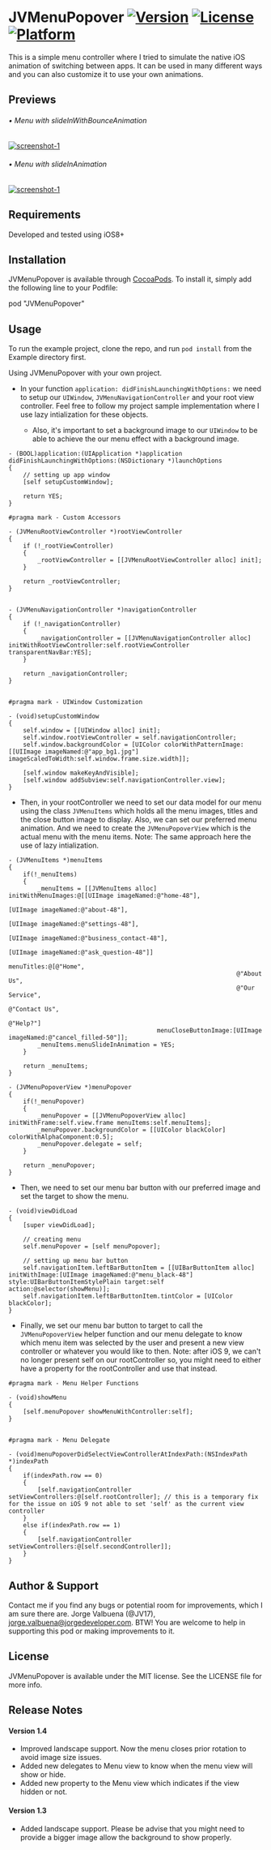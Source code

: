 # JVMenuPopover [![Version](https://img.shields.io/cocoapods/v/JVMenuPopover.svg?style=flat)](http://cocoadocs.org/docsets/JVMenuPopover) [![License](https://img.shields.io/cocoapods/l/JVMenuPopover.svg?style=flat)](http://cocoadocs.org/docsets/JVMenuPopover) [![Platform](https://img.shields.io/cocoapods/p/JVMenuPopover.svg?style=flat)](http://cocoadocs.org/docsets/JVMenuPopover)

This is a simple menu controller where I tried to simulate the native iOS animation of switching between apps. It can be used in many different ways and you can also customize it to use your own animations.

## Previews

###### • Menu with slideInWithBounceAnimation

<a href="http://www.youtube.com/watch?feature=player_embedded&v=ySgPzJJSCAg?autoplay=1" target="_blank">![screenshot-1](Previews/jvmenu.preview1.gif)</a>

###### • Menu with slideInAnimation

<a href="http://www.youtube.com/watch?feature=player_embedded&v=2MG6kVMMuTo?autoplay=1" target="_blank">![screenshot-1](Previews/jvmenu.preview2.gif)</a>

## Requirements

Developed and tested using iOS8+

## Installation

JVMenuPopover is available through [CocoaPods](http://cocoapods.org). To install
it, simply add the following line to your Podfile:

pod "JVMenuPopover"

## Usage

To run the example project, clone the repo, and run `pod install` from the Example directory first.

Using JVMenuPopover with your own project.

* In your function `application: didFinishLaunchingWithOptions:` we need to setup our `UIWindow`, `JVMenuNavigationController` and your root view controller. Feel free to follow my project sample implementation where I use lazy intialization for these objects. 
    
    * Also, it's important to set a background image to our `UIWindow` to be able to achieve the our menu effect with a background image.
    
```objc 
- (BOOL)application:(UIApplication *)application didFinishLaunchingWithOptions:(NSDictionary *)launchOptions
{
    // setting up app window
    [self setupCustomWindow];

    return YES;
}

#pragma mark - Custom Accessors

- (JVMenuRootViewController *)rootViewController
{
    if (!_rootViewController)
    {
        _rootViewController = [[JVMenuRootViewController alloc] init];
    }

    return _rootViewController;
}


- (JVMenuNavigationController *)navigationController
{
    if (!_navigationController)
    {
        _navigationController = [[JVMenuNavigationController alloc] initWithRootViewController:self.rootViewController transparentNavBar:YES];
    }

    return _navigationController;
}


#pragma mark - UIWindow Customization

- (void)setupCustomWindow
{
    self.window = [[UIWindow alloc] init];
    self.window.rootViewController = self.navigationController;
    self.window.backgroundColor = [UIColor colorWithPatternImage:[[UIImage imageNamed:@"app_bg1.jpg"] imageScaledToWidth:self.window.frame.size.width]];

    [self.window makeKeyAndVisible];
    [self.window addSubview:self.navigationController.view];
}
```

* Then, in your rootController we need to set our data model for our menu using the class `JVMenuItems` which holds all the menu images, titles and the close button image to display. Also, we can set our preferred menu animation. And we need to create the `JVMenuPopoverView` which is the actual menu with the menu items. Note: The same approach here the use of lazy intialization.

```objc
- (JVMenuItems *)menuItems
{
    if(!_menuItems)
    {
        _menuItems = [[JVMenuItems alloc] initWithMenuImages:@[[UIImage imageNamed:@"home-48"],
                                                               [UIImage imageNamed:@"about-48"],
                                                               [UIImage imageNamed:@"settings-48"],
                                                               [UIImage imageNamed:@"business_contact-48"],
                                                               [UIImage imageNamed:@"ask_question-48"]]
                                                  menuTitles:@[@"Home",
                                                               @"About Us",
                                                               @"Our Service",
                                                               @"Contact Us",
                                                               @"Help?"]
                                         menuCloseButtonImage:[UIImage imageNamed:@"cancel_filled-50"]];
        _menuItems.menuSlideInAnimation = YES; 
    }

    return _menuItems;
}

- (JVMenuPopoverView *)menuPopover
{
    if(!_menuPopover)
    {
        _menuPopover = [[JVMenuPopoverView alloc] initWithFrame:self.view.frame menuItems:self.menuItems];
        _menuPopover.backgroundColor = [[UIColor blackColor] colorWithAlphaComponent:0.5];
        _menuPopover.delegate = self;
    }

    return _menuPopover;
}
```


* Then, we need to set our menu bar button with our preferred image and set the target to show the menu.

```objc
- (void)viewDidLoad
{
    [super viewDidLoad];

    // creating menu
    self.menuPopover = [self menuPopover];

    // setting up menu bar button
    self.navigationItem.leftBarButtonItem = [[UIBarButtonItem alloc] initWithImage:[UIImage imageNamed:@"menu_black-48"] style:UIBarButtonItemStylePlain target:self action:@selector(showMenu)];
    self.navigationItem.leftBarButtonItem.tintColor = [UIColor blackColor];
}
```

* Finally, we set our menu bar button to target to call the `JVMenuPopoverView` helper function and our menu delegate to know which menu item was selected by the user and present a new view controller or whatever you would like to then. Note: after iOS 9, we can't no longer present self on our rootController so, you might need to either have a property for the rootController and use that instead.  

```objc
#pragma mark - Menu Helper Functions

- (void)showMenu
{
    [self.menuPopover showMenuWithController:self];
}


#pragma mark - Menu Delegate

- (void)menuPopoverDidSelectViewControllerAtIndexPath:(NSIndexPath *)indexPath
{
    if(indexPath.row == 0)
    {
        [self.navigationController setViewControllers:@[self.rootController]; // this is a temporary fix for the issue on iOS 9 not able to set 'self' as the current view controller
    }
    else if(indexPath.row == 1)
    {
        [self.navigationController setViewControllers:@[self.secondController]];
    }
}
```


## Author & Support

Contact me if you find any bugs or potential room for improvements, which I am sure there are. Jorge Valbuena (@JV17), jorge.valbuena@jorgedeveloper.com. BTW! You are welcome to help in supporting this pod or making improvements to it.

## License

JVMenuPopover is available under the MIT license. See the LICENSE file for more info.

## Release Notes

#### Version 1.4

* Improved landscape support. Now the menu closes prior rotation to avoid image size issues.
* Added new delegates to Menu view to know when the menu view will show or hide.
* Added new property to the Menu view which indicates if the view hidden or not.


#### Version 1.3

* Added landscape support. Please be advise that you might need to provide a bigger image allow the background to show properly.


